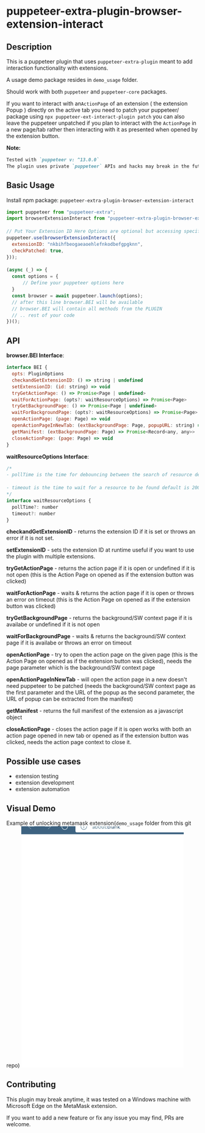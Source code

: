 # puppeteer-extra-plugin-browser-extension-interact

## Description

This is a puppeteer plugin that uses `puppeteer-extra-plugin` meant to add interaction functionality with extensions.

A usage demo package resides in `demo_usage` folder.

Should work with both `puppeteer` and `puppeteer-core` packages.

If you want to interact with an`ActionPage` of an extension ( the extension Popup ) directly on the active tab you need to patch your puppeteer/ package using `npx puppeteer-ext-interact-plugin patch` you can also leave the puppeteer unpatched if you plan to interact with the `ActionPage` in a new page/tab rather then interacting with it as presented when opened by the extension button.

**Note:**

```markdown
Tested with `puppeteer v: ^13.0.0`
The plugin uses private `puppeteer` APIs and hacks may break in the future.
```

## Basic Usage

Install npm package: `puppeteer-extra-plugin-browser-extension-interact`

```javascript
import puppeteer from "puppeteer-extra";
import browserExtensionInteract from "puppeteer-extra-plugin-browser-extension-interact";

// Put Your Extension ID Here Options are optional but accessing specific methods from the BEI object without setting first an ExtensionID will throw an error. 
puppeteer.use(browserExtensionInteract({
  extensionID: "nkbihfbeogaeaoehlefnkodbefgpgknn",
  checkPatched: true,
}));

(async (_) => {
  const options = {
      // Define your puppeteer options here
  }
  const browser = await puppeteer.launch(options);
  // after this line browser.BEI will be available
  // browser.BEI will contain all methods from the PLUGIN
  // .. rest of your code
})();
```

## API

**browser.BEI Interface**:

```javascript
interface BEI {
  opts: PluginOptions
  checkandGetExtensionID: () => string | undefined
  setExtensionID: (id: string) => void
  tryGetActionPage: () => Promise<Page | undefined>
  waitForActionPage: (opts?: waitResourceOptions) => Promise<Page>
  tryGetBackgroundPage: () => Promise<Page | undefined>
  waitForBackgroundPage: (opts?: waitResourceOptions) => Promise<Page>
  openActionPage: (page: Page) => void
  openActionPageInNewTab: (extBackgroundPage: Page, popupURL: string) => Promise<Page | null>
  getManifest: (extBackgroundPage: Page) => Promise<Record<any, any>>
  closeActionPage: (page: Page) => void
}
```

**waitResourceOptions Interface**:

```javascript
/* 
- pollTime is the time for debouncing between the search of resource default is 50ms can be overridden to any millisecond value

- timeout is the time to wait for a resource to be found default is 20000ms can be overridden to any millisecond value
*/
interface waitResourceOptions {
  pollTime?: number
  timeout?: number
}
```

**checkandGetExtensionID** - returns the extension ID if it is set or throws an error if it is not set.

**setExtensionID** - sets the extension ID at runtime useful if you want to use the plugin with multiple extensions.

**tryGetActionPage** - returns the action page if it is open or undefined if it is not open (this is the Action Page on opened as if the extension button was clicked)

**waitForActionPage** - waits & returns the action page if it is open or throws an error on timeout (this is the Action Page on opened as if the extension button was clicked)

**tryGetBackgroundPage** - returns the background/SW context page if it is availabe or undefined if it is not open

**waitForBackgroundPage** - waits & returns the background/SW context page if it is availabe or throws an error on timeout

**openActionPage** - try to open the action page on the given page (this is the Action Page on opened as if the extension button was clicked), needs the page parameter which is the background/SW context page

**openActionPageInNewTab** - will open the action page in a new doesn't need puppeteer to be patched (needs the background/SW context page as the first parameter and the URL of the popup as the second parameter, the URL of popup can be extracted from the manifest)

**getManifest** - returns the full manifest of the extension as a javascript object

**closeActionPage** - closes the action page if it is open works with both an action page opened in new tab or opened as if the extension button was clicked, needs the action page context to close it.

## Possible use cases

- extension testing
- extension development
- extension automation

## Visual Demo

Example of unlocking metamask extension(`demo_usage` folder from this git repo)
![MetaMask Demo](/demo_usage/res/demo.gif?raw=true "Optional Title")

## Contributing

This plugin may break anytime, it was tested on a Windows machine with Microsoft Edge on the MetaMask extension.

If you want to add a new feature or fix any issue you may find, PRs are welcome.

